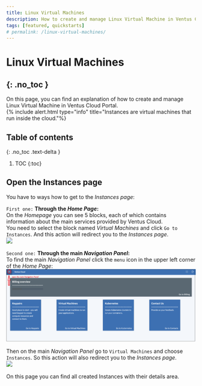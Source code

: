 ```yaml
---
title: Linux Virtual Machines
description: How to create and manage Linux Virtual Machine in Ventus Cloud Portal
tags: [featured, quickstarts]
# permalink: /linux-virtual-machines/
---
```


# Linux Virtual Machines 
{: .no_toc }
---
On this page, you can find an explanation of how to create and manage Linux Virtual Machine in Ventus Cloud Portal.  
{% include alert.html type="info" title="Instances are virtual machines that run inside the cloud."%}  

## Table of contents
{: .no_toc .text-delta }

1. TOC
{:toc}

## Open the Instances page

You have to ways how to get to the *Instances page*:

`First one:` **Through the *Home Page*:**    
On the *Homepage* you can see 5 blocks, each of which contains information about the main services provided by Ventus Cloud.    
You need to select the block named *Virtual Machines* and click `Go to Instances`. And this action will redirect you to the *Instances page*.  
![](../../assets/img/virtual-machines/vm1.png)    

`Second one:` **Through the main *Navigation Panel*:**  
To find the main *Navigation Panel* click the `menu` icon in the upper left corner of the *Home Page*:    
![](../../assets/img/virtual-machines/vm2.png)       

Then on the main *Navigation Panel* go to `Virtual Machines` and choose `Instances`. So this action will also redirect you to the *Instances page*.    
![](../../assets/img/virtual-machines/vm3.png)    


On this page you can find all created Instances with their details area.  